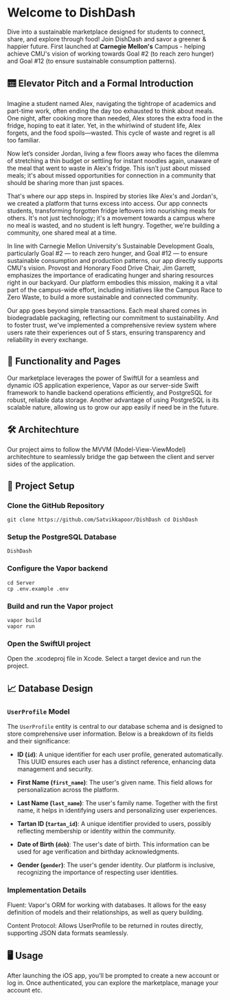 # Welcome to DishDash
Dive into a sustainable marketplace designed for students to connect, share, and explore through food! Join DishDash and savor a greener & happier future.
First launched at **Carnegie Mellon's** Campus - helping achieve CMU's vision of working towards Goal #2 (to reach zero hunger) and Goal #12 (to ensure sustainable consumption patterns).

## 🛗 Elevator Pitch and a Formal Introduction
Imagine a student named Alex, navigating the tightrope of academics and part-time work, often ending the day too exhausted to think about meals. One night, after cooking more than needed, Alex stores the extra food in the fridge, hoping to eat it later. Yet, in the whirlwind of student life, Alex forgets, and the food spoils—wasted. This cycle of waste and regret is all too familiar.

Now let’s consider Jordan, living a few floors away who faces the dilemma of stretching a thin budget or settling for instant noodles again, unaware of the meal that went to waste in Alex's fridge. This isn't just about missed meals; it's about missed opportunities for connection in a community that should be sharing more than just spaces.

That's where our app steps in. Inspired by stories like Alex's and Jordan's, we created a platform that turns excess into access. Our app connects students, transforming forgotten fridge leftovers into nourishing meals for others. It's not just technology; it's a movement towards a campus where no meal is wasted, and no student is left hungry. Together, we're building a community, one shared meal at a time.

In line with Carnegie Mellon University's Sustainable Development Goals, particularly Goal #2 — to reach zero hunger, and Goal #12 — to ensure sustainable consumption and production patterns, our app directly supports CMU's vision. Provost and Honorary Food Drive Chair, Jim Garrett, emphasizes the importance of eradicating hunger and sharing resources right in our backyard. Our platform embodies this mission, making it a vital part of the campus-wide effort, including initiatives like the Campus Race to Zero Waste, to build a more sustainable and connected community.

Our app goes beyond simple transactions. Each meal shared comes in biodegradable packaging, reflecting our commitment to sustainability. And to foster trust, we've implemented a comprehensive review system where users rate their experiences out of 5 stars, ensuring transparency and reliability in every exchange.

## 🤩  Functionality and Pages
Our marketplace leverages the power of SwiftUI for a seamless and dynamic iOS application experience, Vapor as our server-side Swift framework to handle backend operations efficiently, and PostgreSQL for robust, reliable data storage. Another advantage of using PostgreSQL is its scalable nature, allowing us to grow our app easily if need be in the future.

## 🛠️  Architechture
Our project aims to follow the MVVM (Model-View-ViewModel) architechture to seamlessly bridge the gap between the client and server sides of the application.

## 🚀  Project Setup

### Clone the GitHub Repository
```
git clone https://github.com/Satvikkapoor/DishDash cd DishDash
```

### Setup the PostgreSQL Database
```
DishDash
```

### Configure the Vapor backend
```
cd Server
cp .env.example .env
```

### Build and run the Vapor project
```
vapor build
vapor run
```

### Open the SwiftUI project
Open the .xcodeproj file in Xcode. Select a target device and run the project.

## 📈  Database Design

### `UserProfile` Model
The `UserProfile` entity is central to our database schema and is designed to store comprehensive user information. Below is a breakdown of its fields and their significance:

- **ID (`id`)**: A unique identifier for each user profile, generated automatically. This UUID ensures each user has a distinct reference, enhancing data management and security.
  
- **First Name (`first_name`)**: The user's given name. This field allows for personalization across the platform.
  
- **Last Name (`last_name`)**: The user's family name. Together with the first name, it helps in identifying users and personalizing user experiences.
  
- **Tartan ID (`tartan_id`)**: A unique identifier provided to users, possibly reflecting membership or identity within the community.
  
- **Date of Birth (`dob`)**: The user's date of birth. This information can be used for age verification and birthday acknowledgments.
  
- **Gender (`gender`)**: The user's gender identity. Our platform is inclusive, recognizing the importance of respecting user identities.

### Implementation Details
Fluent: Vapor's ORM for working with databases. It allows for the easy definition of models and their relationships, as well as query building.

Content Protocol: Allows UserProfile to be returned in routes directly, supporting JSON data formats seamlessly.

## 🖥️  Usage
After launching the iOS app, you'll be prompted to create a new account or log in. Once authenticated, you can explore the marketplace, manage your account etc.

